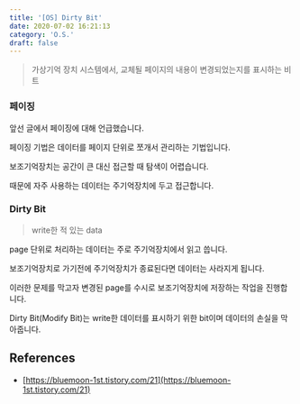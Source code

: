 ```yaml
---
title: '[OS] Dirty Bit'
date: 2020-07-02 16:21:13
category: 'O.S.'
draft: false
---
```

> 가상기억 장치 시스템에서, 교체될 페이지의 내용이 변경되었는지를 표시하는 비트

### 페이징

앞선 글에서 페이징에 대해 언급했습니다.

페이징 기법은 데이터를 페이지 단위로 쪼개서 관리하는 기법입니다.

보조기억장치는 공간이 큰 대신 접근할 때 탐색이 어렵습니다.

때문에 자주 사용하는 데이터는 주기억장치에 두고 접근합니다.

### Dirty Bit

> write한 적 있는 data

page 단위로 처리하는 데이터는 주로 주기억장치에서 읽고 씁니다.

보조기억장치로 가기전에 주기억장치가 종료된다면 데이터는 사라지게 됩니다.

이러한 문제를 막고자 변경된 page를 수시로 보조기억장치에 저장하는 작업을 진행합니다.

Dirty Bit(Modify Bit)는 write한 데이터를 표시하기 위한 bit이며 데이터의 손실을 막아줍니다.

## References

-   [https://bluemoon-1st.tistory.com/21](https://bluemoon-1st.tistory.com/21)